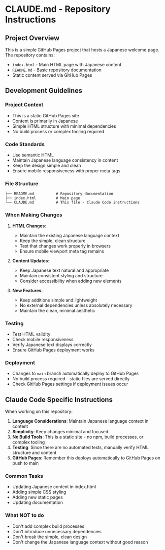 # CLAUDE.md - Repository Instructions

## Project Overview

This is a simple GitHub Pages project that hosts a Japanese welcome page. The repository contains:

- `index.html` - Main HTML page with Japanese content
- `README.md` - Basic repository documentation
- Static content served via GitHub Pages

## Development Guidelines

### Project Context
- This is a static GitHub Pages site
- Content is primarily in Japanese
- Simple HTML structure with minimal dependencies
- No build process or complex tooling required

### Code Standards
- Use semantic HTML
- Maintain Japanese language consistency in content
- Keep the design simple and clean
- Ensure mobile responsiveness with proper meta tags

### File Structure
```
├── README.md          # Repository documentation
├── index.html         # Main page
└── CLAUDE.md          # This file - Claude Code instructions
```

### When Making Changes
1. **HTML Changes**: 
   - Maintain the existing Japanese language context
   - Keep the simple, clean structure
   - Test that changes work properly in browsers
   - Ensure mobile viewport meta tag remains

2. **Content Updates**:
   - Keep Japanese text natural and appropriate
   - Maintain consistent styling and structure
   - Consider accessibility when adding new elements

3. **New Features**:
   - Keep additions simple and lightweight
   - No external dependencies unless absolutely necessary
   - Maintain the clean, minimal aesthetic

### Testing
- Test HTML validity
- Check mobile responsiveness
- Verify Japanese text displays correctly
- Ensure GitHub Pages deployment works

### Deployment
- Changes to `main` branch automatically deploy to GitHub Pages
- No build process required - static files are served directly
- Check GitHub Pages settings if deployment issues occur

## Claude Code Specific Instructions

When working on this repository:

1. **Language Considerations**: Maintain Japanese language context in content
2. **Simplicity**: Keep changes minimal and focused
3. **No Build Tools**: This is a static site - no npm, build processes, or complex tooling
4. **Testing**: Since there are no automated tests, manually verify HTML structure and content
5. **GitHub Pages**: Remember this deploys automatically to GitHub Pages on push to main

### Common Tasks
- Updating Japanese content in index.html
- Adding simple CSS styling
- Adding new static pages
- Updating documentation

### What NOT to do
- Don't add complex build processes
- Don't introduce unnecessary dependencies
- Don't break the simple, clean design
- Don't change the Japanese language context without good reason